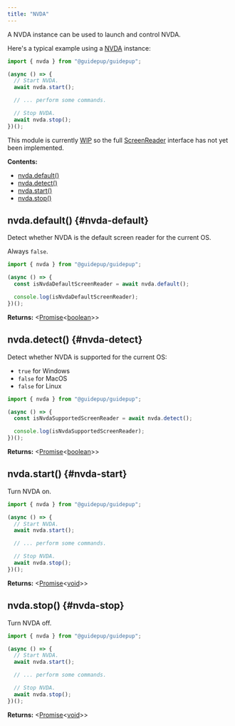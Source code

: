 ```yaml
---
title: "NVDA"
---
```


A NVDA instance can be used to launch and control NVDA.

Here's a typical example using a [NVDA] instance:

```ts
import { nvda } from "@guidepup/guidepup";

(async () => {
  // Start NVDA.
  await nvda.start();

  // ... perform some commands.

  // Stop NVDA.
  await nvda.stop();
})();
```

This module is currently [WIP](https://github.com/guidepup/guidepup/compare/feat/nvda-support) so the full [ScreenReader] interface has not yet been implemented.

**Contents:**

- [nvda.default()](./class-nvda#nvda-default)
- [nvda.detect()](./class-nvda#nvda-detect)
- [nvda.start()](./class-nvda#nvda-start)
- [nvda.stop()](./class-nvda#nvda-stop)

## nvda.default() {#nvda-default}

Detect whether NVDA is the default screen reader for the current OS.

Always `false`.

```ts
import { nvda } from "@guidepup/guidepup";

(async () => {
  const isNvdaDefaultScreenReader = await nvda.default();

  console.log(isNvdaDefaultScreenReader);
})();
```

**Returns:** &#60;[Promise]<[boolean]>&#62;

## nvda.detect() {#nvda-detect}

Detect whether NVDA is supported for the current OS:

- `true` for Windows
- `false` for MacOS
- `false` for Linux

```ts
import { nvda } from "@guidepup/guidepup";

(async () => {
  const isNvdaSupportedScreenReader = await nvda.detect();

  console.log(isNvdaSupportedScreenReader);
})();
```

**Returns:** &#60;[Promise]<[boolean]>&#62;

## nvda.start() {#nvda-start}

Turn NVDA on.

```ts
import { nvda } from "@guidepup/guidepup";

(async () => {
  // Start NVDA.
  await nvda.start();

  // ... perform some commands.

  // Stop NVDA.
  await nvda.stop();
})();
```

**Returns:** &#60;[Promise]<[void]>&#62;

## nvda.stop() {#nvda-stop}

Turn NVDA off.

```ts
import { nvda } from "@guidepup/guidepup";

(async () => {
  // Start NVDA.
  await nvda.start();

  // ... perform some commands.

  // Stop NVDA.
  await nvda.stop();
})();
```

**Returns:** &#60;[Promise]<[void]>&#62;

[screenreader]: ./class-screenreader "ScreenReader"
[nvda]: ./class-nvda "NVDA"
[boolean]: https://developer.mozilla.org/en-US/docs/Web/JavaScript/Reference/Global_Objects/Boolean "boolean"
[promise]: https://developer.mozilla.org/en-US/docs/Web/JavaScript/Reference/Global_Objects/Promise "Promise"
[void]: https://developer.mozilla.org/en-US/docs/Web/JavaScript/Reference/Global_Objects/undefined "void"
